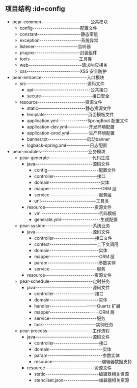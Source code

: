 ## 项目结构  :id=config

* pear-common-------------------------公共模块
    - config------------------------配置文件
	- constant----------------------静态常量
	- exception---------------------系统异常
	- listener----------------------监听器
	- plugins-----------------------封装组件
	- tools-------------------------工具类
	- web---------------------------请求响应相关
	- xss---------------------------XSS 安全防护
* pear-entrance-----------------------入口模块
	- src-------------------------------源码文件
		- api-----------------------------公共接口
		- secure--------------------------接口安全
	- resource------------------------资源文件
		- static------------------------静态资源文件
		- template----------------------页面模板文件
		- application.yml---------------SpringBoot 配置文件
		- application-dev.yml-----------开发环境配置
		- application-prod.yml----------生产环境配置
		- banner.txt--------------------启动banner
		- logback-spring.xml------------日志配置
* pear-modules------------------------业务模块
    - pear-generate----------------------代码生成
		- java-----------------------------源码文件
			- config--------------------------配置文件
			- controller----------------------接口
			- domain--------------------------实体
			- mapper--------------------------ORM 层
			- service-------------------------服务层
			- uril----------------------------工具类
		- resource-------------------------资源文件
			- vm -----------------------------代码模板
			- generate.yml--------------------生成配置
    - pear-system------------------------系统业务
		- java-----------------------------源码文件
			- controller---------------------接口文件
			- context------------------------上下文调用
			- domain-------------------------实体
			- mapper-------------------------ORM 层
			- param--------------------------参数实体
			- service------------------------服务
		- resource-------------------------资源文件
    - pear-schedule----------------------定时任务
		- java-----------------------------源码文件
			- controller---------------------接口
			- domain-------------------------实体
			- handler------------------------Quartz 扩展
			- mapper-------------------------ORM 层
			- service------------------------服务
			- task---------------------------实例任务
	- pear-process-----------------------工作流程
		- java-----------------------------源码文件
			- controller-----------------------接口
			- domain---------------------------实体
			- param----------------------------参数实体
			- resource-------------------------编辑器数据支持
		- resource-------------------------资源文件
			- static---------------------------编辑器相关资源
			- stencilset.json------------------编辑器相关资源